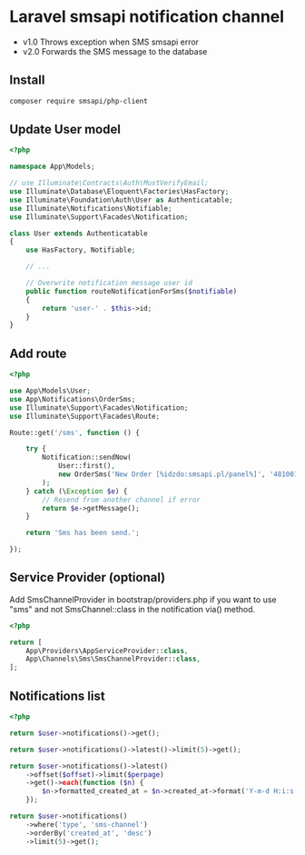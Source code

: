 # Laravel smsapi notification channel

- v1.0 Throws exception when SMS smsapi error
- v2.0 Forwards the SMS message to the database

## Install

```sh
composer require smsapi/php-client
```

## Update User model

```php
<?php

namespace App\Models;

// use Illuminate\Contracts\Auth\MustVerifyEmail;
use Illuminate\Database\Eloquent\Factories\HasFactory;
use Illuminate\Foundation\Auth\User as Authenticatable;
use Illuminate\Notifications\Notifiable;
use Illuminate\Support\Facades\Notification;

class User extends Authenticatable
{
    use HasFactory, Notifiable;

    // ...

    // Overwrite notification message user id
    public function routeNotificationForSms($notifiable)
    {
        return 'user-' . $this->id;
    }
}
```

## Add route

```php
<?php

use App\Models\User;
use App\Notifications\OrderSms;
use Illuminate\Support\Facades\Notification;
use Illuminate\Support\Facades\Route;

Route::get('/sms', function () {

    try {
        Notification::sendNow(
            User::first(),
            new OrderSms('New Order [%idzdo:smsapi.pl/panel%]', '48100100100')
        );
    } catch (\Exception $e) {
        // Resend from another channel if error
        return $e->getMessage();
    }

    return 'Sms has been send.';

});
```

## Service Provider (optional)

Add SmsChannelProvider in bootstrap/providers.php if you want to use "sms" and not SmsChannel::class in the notification via() method.

```php
<?php

return [
    App\Providers\AppServiceProvider::class,
    App\Channels\Sms\SmsChannelProvider::class,
];
```

## Notifications list

```php
<?php

return $user->notifications()->get();

return $user->notifications()->latest()->limit(5)->get();

return $user->notifications()->latest()
    ->offset($offset)->limit($perpage)
    ->get()->each(function ($n) {
        $n->formatted_created_at = $n->created_at->format('Y-m-d H:i:s');
    });

return $user->notifications()
    ->where('type', 'sms-channel')
    ->orderBy('created_at', 'desc')
    ->limit(5)->get();
```
